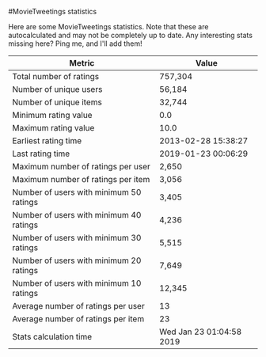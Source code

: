 #MovieTweetings statistics

Here are some MovieTweetings statistics. Note that these are autocalculated and may not be completely up to date. Any interesting stats missing here? Ping me, and I'll add them!

Metric | Value
--- | ---
Total number of ratings                 | 757,304
Number of unique users                  | 56,184
Number of unique items                  | 32,744
Minimum rating value                    | 0.0
Maximum rating value                    | 10.0
Earliest rating time                    | 2013-02-28 15:38:27
Last rating time                        | 2019-01-23 00:06:29
Maximum number of ratings per user      | 2,650
Maximum number of ratings per item      | 3,056
Number of users with minimum 50 ratings | 3,405
Number of users with minimum 40 ratings | 4,236
Number of users with minimum 30 ratings | 5,515
Number of users with minimum 20 ratings | 7,649
Number of users with minimum 10 ratings | 12,345
Average number of ratings per user      | 13
Average number of ratings per item      | 23
Stats calculation time                  | Wed Jan 23 01:04:58 2019

